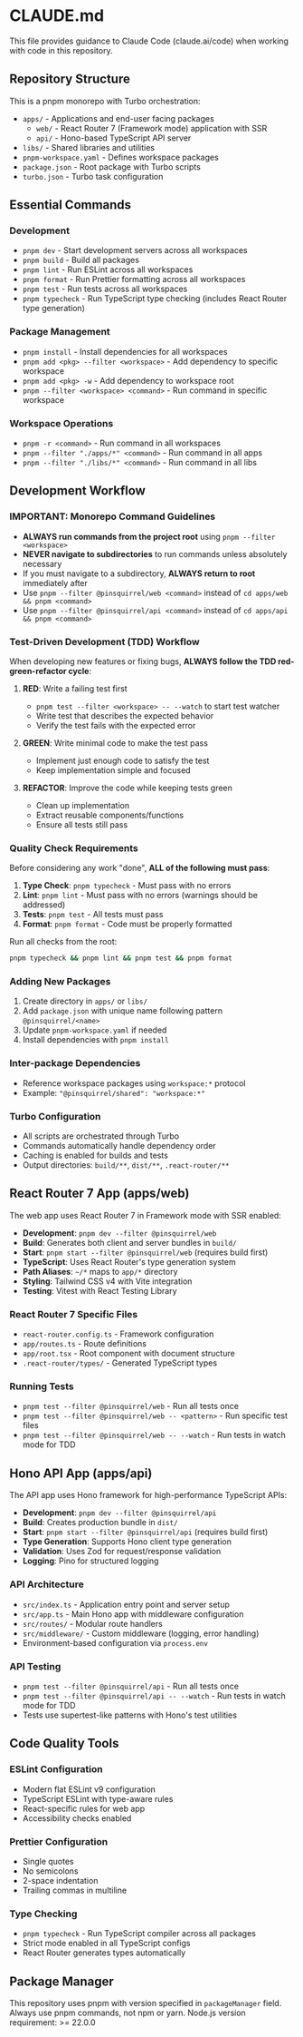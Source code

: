 # CLAUDE.md

This file provides guidance to Claude Code (claude.ai/code) when working with code in this repository.

## Repository Structure

This is a pnpm monorepo with Turbo orchestration:

- `apps/` - Applications and end-user facing packages
  - `web/` - React Router 7 (Framework mode) application with SSR
  - `api/` - Hono-based TypeScript API server
- `libs/` - Shared libraries and utilities
- `pnpm-workspace.yaml` - Defines workspace packages
- `package.json` - Root package with Turbo scripts
- `turbo.json` - Turbo task configuration

## Essential Commands

### Development
- `pnpm dev` - Start development servers across all workspaces
- `pnpm build` - Build all packages
- `pnpm lint` - Run ESLint across all workspaces
- `pnpm format` - Run Prettier formatting across all workspaces
- `pnpm test` - Run tests across all workspaces
- `pnpm typecheck` - Run TypeScript type checking (includes React Router type generation)

### Package Management
- `pnpm install` - Install dependencies for all workspaces
- `pnpm add <pkg> --filter <workspace>` - Add dependency to specific workspace
- `pnpm add <pkg> -w` - Add dependency to workspace root
- `pnpm --filter <workspace> <command>` - Run command in specific workspace

### Workspace Operations
- `pnpm -r <command>` - Run command in all workspaces
- `pnpm --filter "./apps/*" <command>` - Run command in all apps
- `pnpm --filter "./libs/*" <command>` - Run command in all libs

## Development Workflow

### IMPORTANT: Monorepo Command Guidelines
- **ALWAYS run commands from the project root** using `pnpm --filter <workspace>`
- **NEVER navigate to subdirectories** to run commands unless absolutely necessary
- If you must navigate to a subdirectory, **ALWAYS return to root** immediately after
- Use `pnpm --filter @pinsquirrel/web <command>` instead of `cd apps/web && pnpm <command>`
- Use `pnpm --filter @pinsquirrel/api <command>` instead of `cd apps/api && pnpm <command>`

### Test-Driven Development (TDD) Workflow
When developing new features or fixing bugs, **ALWAYS follow the TDD red-green-refactor cycle**:

1. **RED**: Write a failing test first
   - `pnpm test --filter <workspace> -- --watch` to start test watcher
   - Write test that describes the expected behavior
   - Verify the test fails with the expected error

2. **GREEN**: Write minimal code to make the test pass
   - Implement just enough code to satisfy the test
   - Keep implementation simple and focused

3. **REFACTOR**: Improve the code while keeping tests green
   - Clean up implementation
   - Extract reusable components/functions
   - Ensure all tests still pass

### Quality Check Requirements
Before considering any work "done", **ALL of the following must pass**:

1. **Type Check**: `pnpm typecheck` - Must pass with no errors
2. **Lint**: `pnpm lint` - Must pass with no errors (warnings should be addressed)
3. **Tests**: `pnpm test` - All tests must pass
4. **Format**: `pnpm format` - Code must be properly formatted

Run all checks from the root:
```bash
pnpm typecheck && pnpm lint && pnpm test && pnpm format
```

### Adding New Packages
1. Create directory in `apps/` or `libs/`
2. Add `package.json` with unique name following pattern `@pinsquirrel/<name>`
3. Update `pnpm-workspace.yaml` if needed
4. Install dependencies with `pnpm install`

### Inter-package Dependencies
- Reference workspace packages using `workspace:*` protocol
- Example: `"@pinsquirrel/shared": "workspace:*"`

### Turbo Configuration
- All scripts are orchestrated through Turbo
- Commands automatically handle dependency order
- Caching is enabled for builds and tests
- Output directories: `build/**`, `dist/**`, `.react-router/**`

## React Router 7 App (apps/web)

The web app uses React Router 7 in Framework mode with SSR enabled:

- **Development**: `pnpm dev --filter @pinsquirrel/web`
- **Build**: Generates both client and server bundles in `build/`
- **Start**: `pnpm start --filter @pinsquirrel/web` (requires build first)
- **TypeScript**: Uses React Router's type generation system
- **Path Aliases**: `~/*` maps to `app/*` directory
- **Styling**: Tailwind CSS v4 with Vite integration
- **Testing**: Vitest with React Testing Library

### React Router 7 Specific Files
- `react-router.config.ts` - Framework configuration
- `app/routes.ts` - Route definitions
- `app/root.tsx` - Root component with document structure
- `.react-router/types/` - Generated TypeScript types

### Running Tests
- `pnpm test --filter @pinsquirrel/web` - Run all tests once
- `pnpm test --filter @pinsquirrel/web -- <pattern>` - Run specific test files
- `pnpm test --filter @pinsquirrel/web -- --watch` - Run tests in watch mode for TDD

## Hono API App (apps/api)

The API app uses Hono framework for high-performance TypeScript APIs:

- **Development**: `pnpm dev --filter @pinsquirrel/api`
- **Build**: Creates production bundle in `dist/`
- **Start**: `pnpm start --filter @pinsquirrel/api` (requires build first)
- **Type Generation**: Supports Hono client type generation
- **Validation**: Uses Zod for request/response validation
- **Logging**: Pino for structured logging

### API Architecture
- `src/index.ts` - Application entry point and server setup
- `src/app.ts` - Main Hono app with middleware configuration
- `src/routes/` - Modular route handlers
- `src/middleware/` - Custom middleware (logging, error handling)
- Environment-based configuration via `process.env`

### API Testing
- `pnpm test --filter @pinsquirrel/api` - Run all tests once
- `pnpm test --filter @pinsquirrel/api -- --watch` - Run tests in watch mode for TDD
- Tests use supertest-like patterns with Hono's test utilities

## Code Quality Tools

### ESLint Configuration
- Modern flat ESLint v9 configuration
- TypeScript ESLint with type-aware rules
- React-specific rules for web app
- Accessibility checks enabled

### Prettier Configuration
- Single quotes
- No semicolons
- 2-space indentation
- Trailing commas in multiline

### Type Checking
- `pnpm typecheck` - Run TypeScript compiler across all packages
- Strict mode enabled in all TypeScript configs
- React Router generates types automatically

## Package Manager

This repository uses pnpm with version specified in `packageManager` field. Always use pnpm commands, not npm or yarn. Node.js version requirement: >= 22.0.0